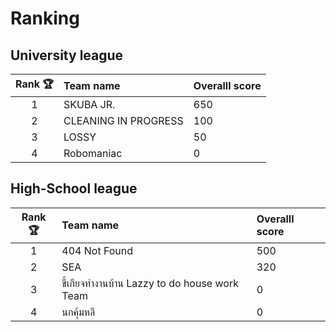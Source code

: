 # Ranking

## University league

|       Rank 🏆     |      Team name              |         Overalll score  |
|:-----------------:|:----------------------------|:------------------------|
|          1        |   SKUBA JR.                 |           650           |
|          2        |   CLEANING IN PROGRESS      |           100           |
|          3        |   LOSSY                     |            50           | 
|          4        |   Robomaniac                |             0           |

## High-School league

|       Rank 🏆     |      Team name                                |      Overalll score    |
|:-----------------:|:----------------------------------------------|:-----------------------|
|          1        |   404 Not Found                               |            500         |
|          2        |   SEA                                         |            320         | 
|          3        |   ขี้เกียจทำงานบ้าน Lazzy to do house work Team   |              0         |
|          4        |   นกคุ้มหลี                                      |              0         |
